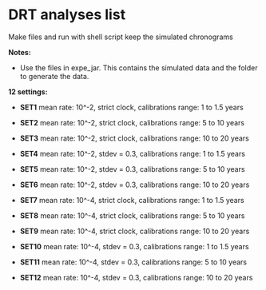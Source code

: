DRT analyses list
=================

Make files and run with shell script keep the simulated chronograms

**Notes:**

- Use the files in expe_jar. This contains the simulated data and the folder to generate the data.




**12 settings:**

- **SET1** mean rate: 10^-2, strict clock, calibrations range: 1 to 1.5 years

- **SET2** mean rate: 10^-2, strict clock, calibrations range: 5 to 10 years

- **SET3** mean rate: 10^-2, strict clock, calibrations range: 10 to 20 years

- **SET4** mean rate: 10^-2, stdev = 0.3, calibrations range: 1 to 1.5 years

- **SET5** mean rate: 10^-2, stdev = 0.3, calibrations range: 5 to 10 years

- **SET6** mean rate: 10^-2, stdev = 0.3, calibrations range: 10 to 20 years

- **SET7** mean rate: 10^-4, strict clock, calibrations range: 1 to 1.5 years

- **SET8** mean rate: 10^-4, strict clock, calibrations range: 5 to 10 years

- **SET9** mean rate: 10^-4, strict clock, calibrations range: 10 to 20 years

- **SET10** mean rate: 10^-4, stdev = 0.3, calibrations range: 1 to 1.5 years

- **SET11** mean rate: 10^-4, stdev = 0.3, calibrations range: 5 to 10 years

- **SET12** mean rate: 10^-4, stdev = 0.3, calibrations range: 10 to 20 years
